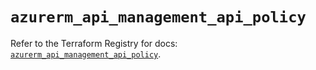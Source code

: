 # `azurerm_api_management_api_policy`

Refer to the Terraform Registry for docs: [`azurerm_api_management_api_policy`](https://registry.terraform.io/providers/hashicorp/azurerm/4.2.0/docs/resources/api_management_api_policy).
